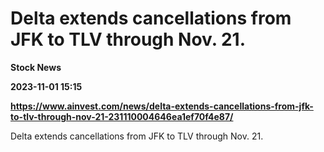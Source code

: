 # Delta extends cancellations from JFK to TLV through Nov. 21.
**Stock News**

**2023-11-01 15:15**

**https://www.ainvest.com/news/delta-extends-cancellations-from-jfk-to-tlv-through-nov-21-231110004646ea1ef70f4e87/**

Delta extends cancellations from JFK to TLV through Nov. 21.